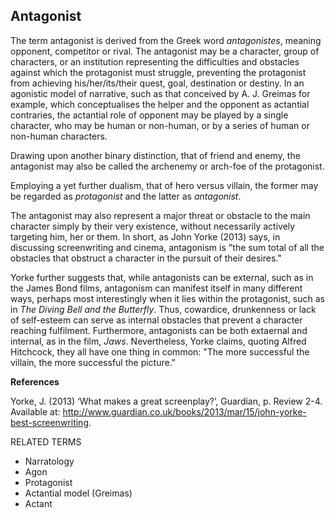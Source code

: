 ## Antagonist

The term antagonist is derived from the Greek word _antagonistes_, meaning opponent, competitor or rival. The antagonist may be a character, group of characters, or an institution representing the difficulties and obstacles against which the protagonist must struggle, preventing the protagonist from achieving his/her/its/their quest, goal, destination or destiny. In an agonistic model of narrative, such as that conceived by A. J. Greimas for example, which conceptualises the helper and the opponent as actantial contraries, the actantial role of opponent may be played by a single character, who may be human or non-human, or by a series of human or non-human characters. 

Drawing upon another binary distinction, that of friend and enemy, the antagonist may also be called the archenemy or arch-foe of the protagonist.

Employing a yet further dualism, that of hero versus villain, the former may be regarded as _protagonist_ and the latter as _antagonist_.

The antagonist may also represent a major threat or obstacle to the main character simply by their very existence, without necessarily actively targeting him, her or them. In short, as John Yorke (2013) says, in discussing screenwriting and cinema, antagonism is "the sum total of all the obstacles that obstruct a character in the pursuit of their desires."

Yorke further suggests that, while antagonists can be external, such as in the James Bond films, antagonism can manifest itself in many different ways, perhaps most interestingly when it lies within the protagonist, such as in _The Diving Bell and the Butterfly_. Thus, cowardice, drunkenness or lack of self-esteem can serve as internal obstacles that prevent a character reaching fulfilment. Furthermore, antagonists can be both extaernal and internal, as in the film, _Jaws_. Nevertheless, Yorke claims, quoting Alfred Hitchcock, they all have one thing in common: "The more successful the villain, the more successful the picture."

**References**

Yorke, J. (2013) ‘What makes a great screenplay?’, Guardian, p. Review 2-4. Available at: http://www.guardian.co.uk/books/2013/mar/15/john-yorke-best-screenwriting.

RELATED TERMS

* Narratology
* Agon
* Protagonist
* Actantial model (Greimas)
* Actant

